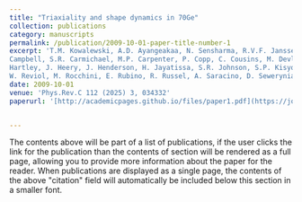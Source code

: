 ```yaml
---
title: "Triaxiality and shape dynamics in 70Ge"
collection: publications
category: manuscripts
permalink: /publication/2009-10-01-paper-title-number-1
excerpt: 'T.M. Kowalewski, A.D. Ayangeakaa, N. Sensharma, R.V.F. Janssens, Y.M. Wang, Q.B. Chen, J.M. Allmond, C.M.
Campbell, S.R. Carmichael, M.P. Carpenter, P. Copp, C. Cousins, M. Devlin, U. Garg, C.M. Gatermann, T.J. Gray, D.J.
Hartley, J. Heery, J. Henderson, H. Jayatissa, S.R. Johnson, S.P. Kisyov. F.G. Kondev, T. Lauritsen, S. Nandi, R. Rathod,
W. Reviol, M. Rocchini, E. Rubino, R. Russel, A. Saracino, D. Seweryniak, M. Siciliano, C.Y. Wu.'
date: 2009-10-01
venue: 'Phys.Rev.C 112 (2025) 3, 034332'
paperurl: '[http://academicpages.github.io/files/paper1.pdf](https://journals.aps.org/prc/abstract/10.1103/cmks-jst1)'


---
```

The contents above will be part of a list of publications, if the user clicks the link for the publication than the contents of section will be rendered as a full page, allowing you to provide more information about the paper for the reader. When publications are displayed as a single page, the contents of the above "citation" field will automatically be included below this section in a smaller font.
